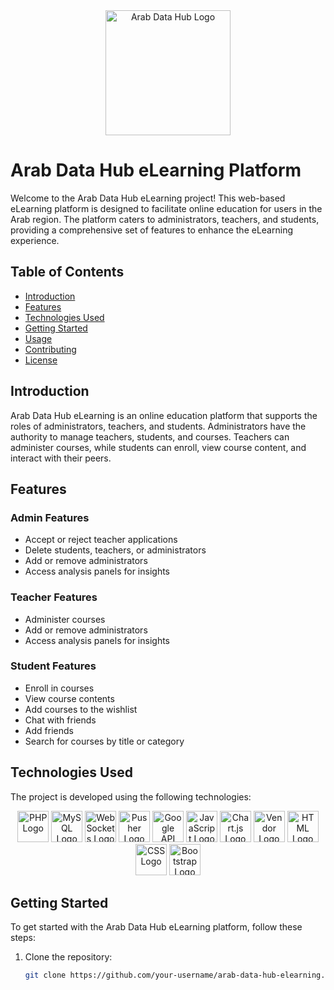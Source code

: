 <div align="center">
  <img src="path/to/arab_data_hub_logo.png" alt="Arab Data Hub Logo" width="200"/>
</div>

# Arab Data Hub eLearning Platform

Welcome to the Arab Data Hub eLearning project! This web-based eLearning platform is designed to facilitate online education for users in the Arab region. The platform caters to administrators, teachers, and students, providing a comprehensive set of features to enhance the eLearning experience.

## Table of Contents
- [Introduction](#introduction)
- [Features](#features)
- [Technologies Used](#technologies-used)
- [Getting Started](#getting-started)
- [Usage](#usage)
- [Contributing](#contributing)
- [License](#license)

## Introduction

Arab Data Hub eLearning is an online education platform that supports the roles of administrators, teachers, and students. Administrators have the authority to manage teachers, students, and courses. Teachers can administer courses, while students can enroll, view course content, and interact with their peers.

## Features

### Admin Features
- Accept or reject teacher applications
- Delete students, teachers, or administrators
- Add or remove administrators
- Access analysis panels for insights

### Teacher Features
- Administer courses
- Add or remove administrators
- Access analysis panels for insights

### Student Features
- Enroll in courses
- View course contents
- Add courses to the wishlist
- Chat with friends
- Add friends
- Search for courses by title or category

## Technologies Used

The project is developed using the following technologies:
<div align="center">
  <img src="https://raw.githubusercontent.com/your-username/arab-data-hub-elearning/main/path/to/php_logo.png" alt="PHP Logo" title="PHP" width="50"/>
  <img src="https://raw.githubusercontent.com/your-username/arab-data-hub-elearning/main/path/to/mysql_logo.png" alt="MySQL Logo" title="MySQL" width="50"/>
  <img src="https://raw.githubusercontent.com/your-username/arab-data-hub-elearning/main/path/to/websockets_logo.png" alt="WebSockets Logo" title="WebSockets" width="50"/>
  <img src="https://raw.githubusercontent.com/your-username/arab-data-hub-elearning/main/path/to/pusher_logo.png" alt="Pusher Logo" title="Pusher" width="50"/>
  <img src="https://raw.githubusercontent.com/your-username/arab-data-hub-elearning/main/path/to/google_api_logo.png" alt="Google API Logo" title="Google API" width="50"/>
  <img src="https://raw.githubusercontent.com/your-username/arab-data-hub-elearning/main/path/to/js_logo.png" alt="JavaScript Logo" title="JavaScript" width="50"/>
  <img src="https://raw.githubusercontent.com/your-username/arab-data-hub-elearning/main/path/to/chartjs_logo.png" alt="Chart.js Logo" title="Chart.js" width="50"/>
  <img src="https://raw.githubusercontent.com/your-username/arab-data-hub-elearning/main/path/to/vendor_logo.png" alt="Vendor Logo" title="Vendor" width="50"/>
  <img src="https://raw.githubusercontent.com/your-username/arab-data-hub-elearning/main/path/to/html_logo.png" alt="HTML Logo" title="HTML" width="50"/>
  <img src="https://raw.githubusercontent.com/your-username/arab-data-hub-elearning/main/path/to/css_logo.png" alt="CSS Logo" title="CSS" width="50"/>
  <img src="https://raw.githubusercontent.com/your-username/arab-data-hub-elearning/main/path/to/bootstrap_logo.png" alt="Bootstrap Logo" title="Bootstrap" width="50"/>
</div>

## Getting Started

To get started with the Arab Data Hub eLearning platform, follow these steps:

1. Clone the repository:
   ```bash
   git clone https://github.com/your-username/arab-data-hub-elearning.git
